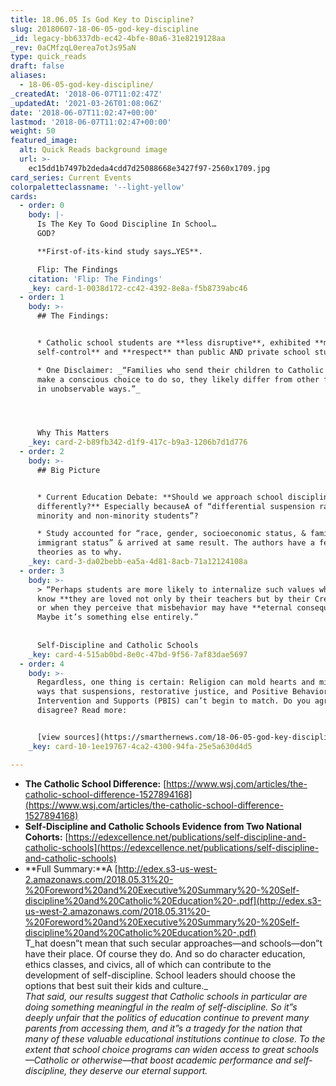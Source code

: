 ```yaml
---
title: 18.06.05 Is God Key to Discipline?
slug: 20180607-18-06-05-god-key-discipline
_id: legacy-bb6337db-ec42-4bfe-80a6-31e8219128aa
_rev: 0aCMfzqL0erea7otJs95aN
type: quick_reads
draft: false
aliases:
  - 18-06-05-god-key-discipline/
_createdAt: '2018-06-07T11:02:47Z'
_updatedAt: '2021-03-26T01:08:06Z'
date: '2018-06-07T11:02:47+00:00'
lastmod: '2018-06-07T11:02:47+00:00'
weight: 50
featured_image:
  alt: Quick Reads background image
  url: >-
    ec15dd1b7497b2deda4cdd7d25088668e3427f97-2560x1709.jpg
card_series: Current Events
colorpaletteclassname: '--light-yellow'
cards:
  - order: 0
    body: |-
      Is The Key To Good Discipline In School…  
      GOD? 

      **First-of-its-kind study says…YES**.

      Flip: The Findings
    citation: 'Flip: The Findings'
    _key: card-1-0038d172-cc42-4392-8e8a-f5b8739abc46
  - order: 1
    body: >-
      ## The Findings:


      * Catholic school students are **less disruptive**, exhibited **more
      self-control** and **respect** than public AND private school students.

      * One Disclaimer: _“Families who send their children to Catholic schools
      make a conscious choice to do so, they likely differ from other families
      in unobservable ways.”_




      Why This Matters
    _key: card-2-b89fb342-d1f9-417c-b9a3-1206b7d1d776
  - order: 2
    body: >-
      ## Big Picture


      * Current Education Debate: **Should we approach school discipline
      differently?** Especially becauseA of “differential suspension rates for
      minority and non-minority students”?

      * Study accounted for “race, gender, socioeconomic status, & family
      immigrant status” & arrived at same result. The authors have a few
      theories as to why.
    _key: card-3-da02bebb-ea5a-4d81-8acb-71a12124108a
  - order: 3
    body: >-
      > “Perhaps students are more likely to internalize such values when they
      know **they are loved not only by their teachers but by their Creator,**
      or when they perceive that misbehavior may have **eternal consequences**.
      Maybe it’s something else entirely.”  
        
        
      Self-Discipline and Catholic Schools
    _key: card-4-515ab0bd-8e0c-47bd-9f56-7af83dae5697
  - order: 4
    body: >-
      Regardless, one thing is certain: Religion can mold hearts and minds in
      ways that suspensions, restorative justice, and Positive Behavioral
      Intervention and Supports (PBIS) can’t begin to match. Do you agree or
      disagree? Read more:


      [view sources](https://smarthernews.com/18-06-05-god-key-discipline/)
    _key: card-10-1ee19767-4ca2-4300-94fa-25e5a630d4d5

---
```

* **The Catholic School Difference:** [https://www.wsj.com/articles/the-catholic-school-difference-1527894168](https://www.wsj.com/articles/the-catholic-school-difference-1527894168)
* **Self-Discipline and Catholic Schools Evidence from Two National Cohorts:** [https://edexcellence.net/publications/self-discipline-and-catholic-schools](https://edexcellence.net/publications/self-discipline-and-catholic-schools)
* **Full Summary:**A [http://edex.s3-us-west-2.amazonaws.com/2018.05.31%20-%20Foreword%20and%20Executive%20Summary%20-%20Self-discipline%20and%20Catholic%20Education%20-.pdf](http://edex.s3-us-west-2.amazonaws.com/2018.05.31%20-%20Foreword%20and%20Executive%20Summary%20-%20Self-discipline%20and%20Catholic%20Education%20-.pdf)  
T_hat doesn”t mean that such secular approaches—and schools—don”t have their place. Of course they do. And so do character education, ethics classes, and civics, all of which can contribute to the development of self-discipline. School leaders should choose the options that best suit their kids and culture._  
_That said, our results suggest that Catholic schools in particular are doing something meaningful in the realm of self-discipline. So it”s deeply unfair that the politics of education continue to prevent many parents from accessing them, and it”s a tragedy for the nation that many of these valuable educational institutions continue to close. To the extent that school choice programs can widen access to great schools—Catholic or otherwise—that boost academic performance and self-discipline, they deserve our eternal support._